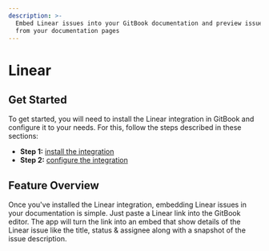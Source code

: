 ```yaml
---
description: >-
  Embed Linear issues into your GitBook documentation and preview issues right
  from your documentation pages
---
```


# Linear

## Get Started

To get started, you will need to install the Linear integration in GitBook and configure it to your needs. For this, follow the steps described in these sections:

* **Step 1:** [install the integration](../install-an-integration.md)
* **Step 2:** [configure the integration](configure-the-integration.md)

## Feature Overview

Once you've installed the Linear integration, embedding Linear issues in your documentation is simple. Just paste a Linear link into the GitBook editor. The app will turn the link into an embed that show details of the Linear issue like the title, status & assignee along with a snapshot of the issue description.
